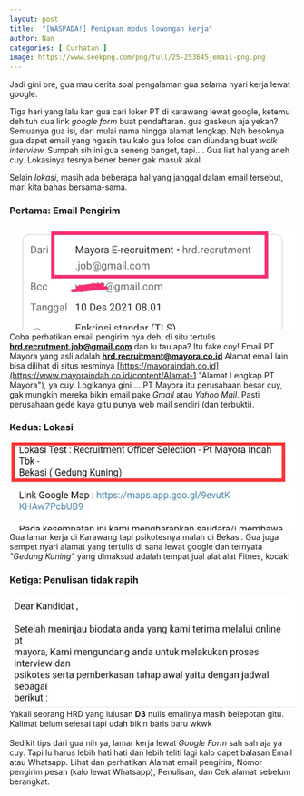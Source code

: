 ```yaml
---
layout: post
title:  "[WASPADA!] Penipuan modus lowongan kerja"
author: Nan
categories: [ Curhatan ]
image: https://www.seekpng.com/png/full/25-253645_email-png.png
---
```


Jadi gini bre, gua mau cerita soal pengalaman gua selama nyari kerja lewat google.

Tiga hari yang lalu kan gua cari loker PT di karawang lewat google, ketemu deh tuh dua link _google form_ buat pendaftaran. 
gua gaskeun aja yekan? Semuanya gua isi, dari mulai nama hingga alamat lengkap. Nah besoknya gua dapet email yang ngasih tau kalo gua lolos dan diundang buat _walk interview._
Sumpah sih ini gua seneng banget, tapi.... Gua liat hal yang aneh cuy. Lokasinya  tesnya bener bener gak masuk akal.

Selain _lokasi_, masih ada beberapa hal yang janggal dalam email tersebut, mari kita bahas bersama-sama.

### Pertama: Email Pengirim
![Email Palsu](/assets/images/email-palsu.jpg)  
Coba perhatikan email pengirim nya deh, di situ tertulis **hrd.recrutment.job@gmail.com**  dan lu tau apa? Itu fake coy! Email PT Mayora yang asli adalah **hrd.recruitment@mayora.co.id**
Alamat email lain bisa dilihat di situs resminya [https://mayoraindah.co.id](https://www.mayoraindah.co.id/content/Alamat-1 "Alamat Lengkap PT Mayora"), ya cuy.
Logikanya gini ... PT Mayora itu perusahaan besar cuy, gak mungkin mereka bikin email pake _Gmail_ atau _Yahoo Mail_. Pasti perusahaan gede kaya gitu punya web mail sendiri (dan terbukti).

### Kedua: Lokasi
![Lokasi Palsu](/assets/images/lokasi-palsu.jpg)  
Gua lamar kerja di Karawang tapi psikotesnya malah di Bekasi. Gua juga sempet nyari alamat yang tertulis di sana lewat google dan ternyata _"Gedung Kuning"_ yang dimaksud adalah tempat jual alat alat Fitnes, kocak!

### Ketiga: Penulisan tidak rapih
![Penulisan gak rapih](/assets/images/penulisan.jpg)  
Yakali seorang HRD yang  lulusan **D3** nulis emailnya masih belepotan gitu. Kalimat belum selesai tapi udah bikin baris baru wkwk
<br/>
<br/>
Sedikit tips dari gua nih ya, lamar kerja lewat _Google Form_ sah sah aja ya cuy. Tapi lu harus lebih hati hati dan lebih teliti lagi kalo dapet balasan Email atau Whatsapp.
Lihat dan perhatikan Alamat email pengirim, Nomor pengirim pesan (kalo lewat Whatsapp), Penulisan, dan Cek alamat sebelum berangkat.
